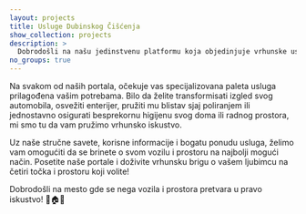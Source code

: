 ```yaml
---
layout: projects
title: Usluge Dubinskog Čišćenja
show_collection: projects
description: >
  Dobrodošli na našu jedinstvenu platformu koja objedinjuje vrhunske usluge očuvanja i unapređenja izgleda vašeg automobila, kao i čišćenje i održavanje vašeg doma, stana, restorana i drugih prostora. Naša stručnost obuhvata četiri specijalizovana portala: [DubinskoPranje.ba](https://dubinskopranje.ba), [DubinskoCiscenje.ba](https://dubinskociscenje.ba), [PoliranjeAuta.ba](https://poliranjeauta.ba) i [PranjeAuta.ba](https://pranjeauta.ba). Posvećeni smo pružanju vrhunskog iskustva čišćenja i održavanja vašeg vozila, kao i čišćenja i obnavljanja različitih prostora.
no_groups: true
---
```


Na svakom od naših portala, očekuje vas specijalizovana paleta usluga prilagođena vašim potrebama. Bilo da želite transformisati izgled svog automobila, osvežiti enterijer, pružiti mu blistav sjaj poliranjem ili jednostavno osigurati besprekornu higijenu svog doma ili radnog prostora, mi smo tu da vam pružimo vrhunsko iskustvo.

Uz naše stručne savete, korisne informacije i bogatu ponudu usluga, želimo vam omogućiti da se brinete o svom vozilu i prostoru na najbolji mogući način. Posetite naše portale i doživite vrhunsku brigu o vašem ljubimcu na četiri točka i prostoru koji volite!

Dobrodošli na mesto gde se nega vozila i prostora pretvara u pravo iskustvo! 🚗🏠✨
